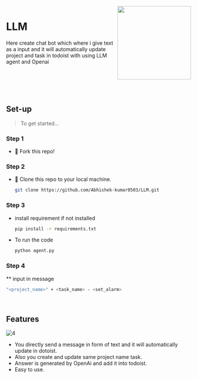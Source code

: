 <img src="https://github.com/Abhishek-kumar0503/LLM/assets/97353002/1510a13f-3bb0-462a-9378-3a6611b8c23b" align="right" height="200" width="200"/>

# LLM
Here create chat bot which where i give text as a input and it will automatically update project and task in todoist with using LLM agent and Openai

<br><br>

<!-- ## Video
```sh
https://drive.google.com/file/d/1Mq-83bvvmYoWMMRoT3kV2AU9VgfciHV8/view?usp=sharing
``` -->

<br>

## Set-up
> To get started...

### Step 1

- 🍴 Fork this repo!

### Step 2

- 👯 Clone this repo to your local machine.
  ```sh
  git clone https://github.com/Abhishek-kumar0503/LLM.git
  ```

### Step 3

* install requirement if not installed
  ```sh
  pip install -r requirements.txt
  ```  

* To run the code
  ```sh
  python agent.py
  ``` 
### Step 4

** input in message
```sh
"<project_name>" + <task_name> - <set_alarm>
```
<br>

## Features
![4](https://github.com/Abhishek-kumar0503/LLM/assets/97353002/65b46f44-c1c8-46e4-91e6-b70d10f99edf)

- You directly send a message in form of text and it will automatically update in dotoist.
- Also you create and update same project name task.
- Answer is generated by OpenAi and add it into todoist.
- Easy to use.
<br>
